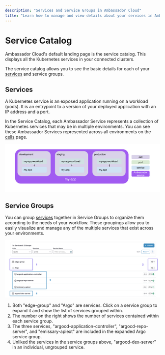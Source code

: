 ```yaml
---
description: "Services and Service Groups in Ambassador Cloud"
title: "Learn how to manage and view details about your services in Ambassador Cloud. Create service groups and manage the services across your environments."
---
```


# Service Catalog

Ambassador Cloud's default landing page is the service catalog. This displays all the Kubernetes services in your connected clusters.

The service catalog allows you to see the basic details for each of your [services](/docs/cloud/latest/service-catalog/concepts/services) and service groups.


## Services

A Kubernetes service is an exposed application running on a workload (pods). It is an entrypoint to a version of your deployed application with an IP address and a port.

In the Service Catalog, each Ambassador Service represents a collection of Kubernetes services that may be in multiple environments. You can see these Ambassador Services represented across all environments on the [cells](/docs/cloud/latest/service-catalog/concepts/cells) page.

![The services interactions](../../images/service-ambassador.png)

## Service Groups

You can group [services](/docs/cloud/latest/service-catalog/concepts/services) together in Service Groups to organize them according to the needs of your workflow. These groupings allow you to easily visualize and manage any of the multiple services that exist across your environments.

![Groups in service catalog](../../images/service-catalog-explanation.png)

1. Both "edge-group" and "Argo" are services. Click on a service group to expand it and show the list of services grouped within.
2. The number on the right shows the number of services contained within each service group.
3. The three services, "argocd-application-controller", "argocd-repo-server", and "emissary-apiext" are included in the expanded Argo service group. 
4. Unliked the services in the service groups above, "argocd-dex-server" in an individual, ungrouped service.

